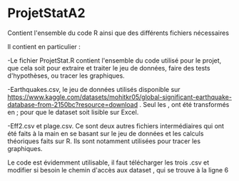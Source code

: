 # ProjetStatA2
Contient l'ensemble du code R ainsi que des différents fichiers nécessaires

Il contient en particulier :

-Le fichier ProjetStat.R contient l'ensemble du code utilisé pour le projet, que cela soit pour extraire et traiter le jeu de données, faire des tests d'hypothèses, ou tracer les graphiques.

-Earthquakes.csv, le jeu de données utilisés disponible sur https://www.kaggle.com/datasets/mohitkr05/global-significant-earthquake-database-from-2150bc?resource=download . Seul les , ont été transformés en ; pour que le dataset soit lisible sur Excel.

-Eff2.csv et plage.csv. Ce sont deux autres fichiers intermédiaires qui ont été faits à la main en se basant sur le jeu de données et les calculs théoriques faits sur R.
Ils sont notamment utilisées pour tracer les graphiques. 

Le code est évidemment utilisable, il faut télécharger les trois .csv et modifier si besoin le chemin d'accès aux dataset , qui se trouve à la ligne 6

